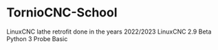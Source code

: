 # TornioCNC-School
LinuxCNC lathe retrofit done in the years 2022/2023
LinuxCNC 2.9 Beta
Python 3
Probe Basic
